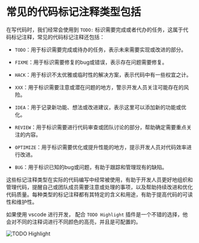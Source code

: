 # 常见的代码标记注释类型包括

在写代码时，我们经常会使用到 `TODO:` 标识需要完成或者代办的任务，这属于代码标记注释，常见的代码标记注释还包括：

* `TODO`：用于标识需要完成或待办的任务，表示未来需要实现或改进的部分。

* `FIXME`：用于标识需要修复的bug或错误，表示存在问题需要修复。

* `HACK`：用于标识不太优雅或临时性的解决方案，表示代码中有一些权宜之计。

* `XXX`：用于标识需要注意或潜在问题的地方，警示开发人员关注可能存在的风险。

* `IDEA`：用于记录新功能、想法或改进建议，表示这里可以添加新的功能或优化。

* `REVIEW`：用于标识需要进行代码审查或团队讨论的部分，帮助确定需要重点关注的内容。

* `OPTIMIZE`：用于标识需要优化或提升性能的地方，提示开发人员对代码效率进行改进。

* `BUG`：用于标识已知的bug或问题，有助于跟踪和管理现有的缺陷。

这些标记注释类型在实际的代码编写中经常被使用，有助于开发人员更好地组织和管理代码，提醒自己或团队成员需要注意或处理的事项，以及帮助持续改进和优化代码质量。每种类型的标记注释都有其特定的含义和用途，有助于提高代码的可读性和维护性。

如果使用 vscode 进行开发， 配合 `TODO Highlight` 插件是一个不错的选择，他会对不同的注释词进行不同颜色的高亮，并且是可配置的。

![TODO Highlight](https://p3-juejin.byteimg.com/tos-cn-i-k3u1fbpfcp/0830ec90e1514ca2bfb4d3985818b75f~tplv-k3u1fbpfcp-jj-mark:0:0:0:0:q75.image#?w=1268\&h=772\&s=219265\&e=png\&b=f8f8f8)
